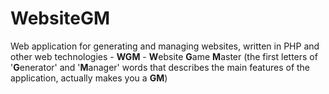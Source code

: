# WebsiteGM
Web application for generating and managing websites, written in PHP and other web technologies - **WGM** - **W**ebsite **G**ame **M**aster (the first letters of '**G**enerator' and '**M**anager' words that describes the main features of the application, actually makes you a **GM**)


